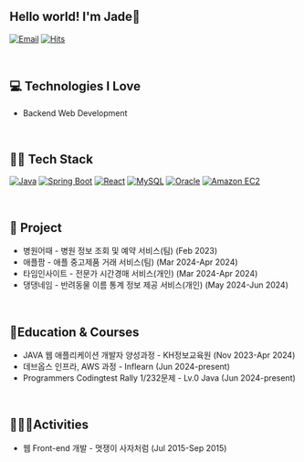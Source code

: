 ## Hello world! I'm Jade👋

[![Email](https://img.shields.io/badge/Email-dev.jadekim@gmail.com-red)](mailto:dev.jadekim@gmail.com)
[![Hits](https://hits.seeyoufarm.com/api/count/incr/badge.svg?url=https%3A%2F%2Fgithub.com%2Fsprintkim%2F&count_bg=%2379C83D&title_bg=%23555555&icon=&icon_color=%23E7E7E7&title=Views&edge_flat=false)](https://hits.seeyoufarm.com)

<br/>

## 💻 Technologies I Love
- Backend Web Development

<br/>

## 🧑‍💻 Tech Stack
[![Java](https://img.shields.io/badge/Java-ED8B00?style=for-the-badge&logo=java&logoColor=white)](https://www.oracle.com/java/)
[![Spring Boot](https://img.shields.io/badge/Spring%20Boot-6DB33F?style=for-the-badge&logo=spring-boot&logoColor=white)](https://spring.io/projects/spring-boot)
[![React](https://img.shields.io/badge/React-20232A?style=for-the-badge&logo=react&logoColor=61DAFB)](https://reactjs.org/)
[![MySQL](https://img.shields.io/badge/MySQL-4479A1?style=for-the-badge&logo=mysql&logoColor=white)](https://www.mysql.com/)
[![Oracle](https://img.shields.io/badge/Oracle-F80000?style=for-the-badge&logo=oracle&logoColor=white)](https://www.oracle.com/)
[![Amazon EC2](https://img.shields.io/badge/Amazon_EC2-232F3E?style=for-the-badge&logo=amazon-aws&logoColor=white)](https://aws.amazon.com/ec2/)


<br/>

## 📝 Project
- 병원어때 - 병원 정보 조회 및 예약 서비스(팀) (Feb 2023)
- 애플팜 - 애플 중고제품 거래 서비스(팀) (Mar 2024-Apr 2024)
- 타임인사이트 - 전문가 시간경매 서비스(개인) (Mar 2024-Apr 2024)
- 댕댕네임 - 반려동물 이름 통계 정보 제공 서비스(개인) (May 2024-Jun 2024)

<br/>

## 📗Education & Courses 
- JAVA 웹 애플리케이션 개발자 양성과정 - KH정보교육원 (Nov 2023-Apr 2024)
- 데브옵스 인프라, AWS 과정 - Inflearn (Jun 2024-present)
- Programmers Codingtest Rally 1/232문제 - Lv.0 Java (Jun 2024-present)

<br/>

## 🏃🏻‍♂️Activities
- 웹 Front-end 개발 - 멋쟁이 사자처럼 (Jul 2015-Sep 2015)




<!--
**sprintkim/sprintkim** is a ✨ _special_ ✨ repository because its `README.md` (this file) appears on your GitHub profile.

Here are some ideas to get you started:

- 🔭 I’m currently working on ...
- 🌱 I’m currently learning ...
- 👯 I’m looking to collaborate on ...
- 🤔 I’m looking for help with ...
- 💬 Ask me about ...
- 📫 How to reach me: ...
- 😄 Pronouns: ...
- ⚡ Fun fact: ...
-->
